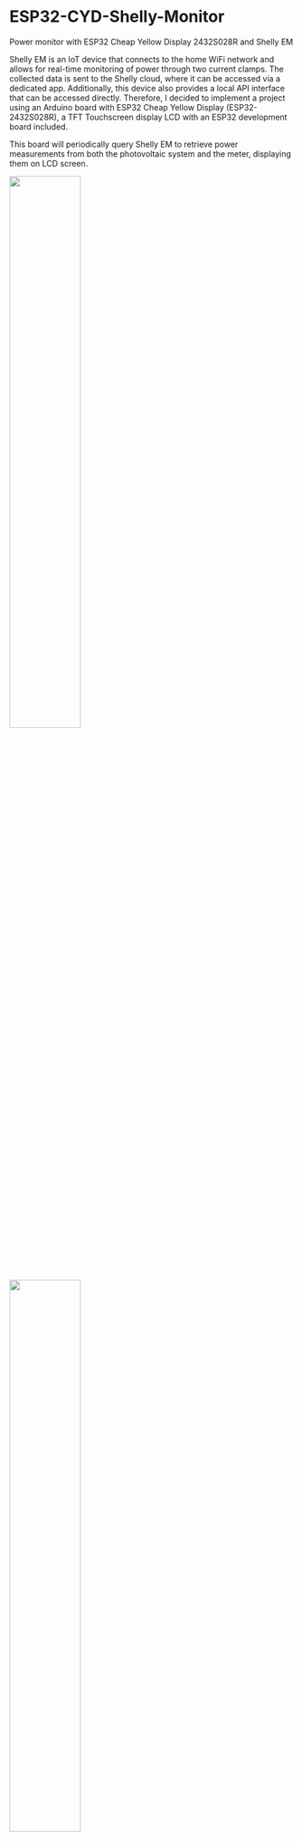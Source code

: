# ESP32-CYD-Shelly-Monitor
Power monitor with ESP32 Cheap Yellow Display 2432S028R and Shelly EM

Shelly EM is an IoT device that connects to the home WiFi network and allows for real-time monitoring of power through two current clamps. The collected data is sent to the Shelly cloud, where it can be accessed via a dedicated app. Additionally, this device also provides a local API interface that can be accessed directly. Therefore, I decided to implement a project using an Arduino board with ESP32 Cheap Yellow Display (ESP32-2432S028R), a TFT Touchscreen display LCD with an ESP32 development board included. 

This board will periodically query Shelly EM to retrieve power measurements from both the photovoltaic system and the meter, displaying them on LCD screen.



<img src="https://github.com/user-attachments/assets/302a1624-cace-4747-adf0-6aba08cff229" width=50% height=50%>
<img src="https://github.com/user-attachments/assets/7734bf8d-cc7c-4c63-8425-c71b451d5f29" width=50% height=50%>


